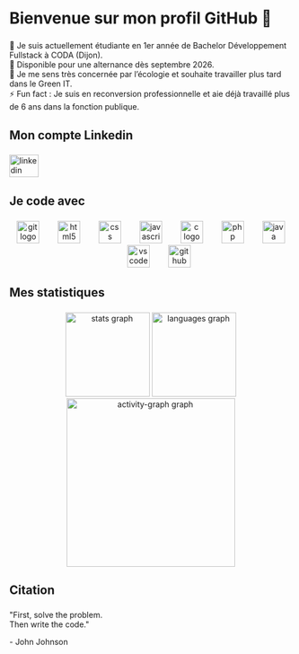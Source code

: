 <h1 align="left">Bienvenue sur mon profil GitHub 👋</h1>

###

<p align="left">🔭 Je suis actuellement étudiante en 1er année de Bachelor Développement Fullstack à CODA (Dijon).<br>💬 Disponible pour une alternance dès septembre 2026.<br>🌱 Je me sens très concernée par l’écologie et souhaite travailler plus tard dans le Green IT.<br>⚡ Fun fact : Je suis en reconversion professionnelle et aie déjà travaillé plus de 6 ans dans la fonction publique.</p>

###

<h2 align="left">Mon compte Linkedin</h2>

###

<div align="left">
  <a href="https://www.linkedin.com/in/cl%C3%A9mence-dass%C3%A9-47a85a38b/" target="_blank">
    <img src="https://raw.githubusercontent.com/maurodesouza/profile-readme-generator/master/src/assets/icons/social/linkedin/default.svg" width="52" height="40" alt="linkedin logo"  />
  </a>
</div>

###

<h2 align="left">Je code avec</h2>

###

<div align="center">
  <img src="https://cdn.jsdelivr.net/gh/devicons/devicon/icons/git/git-original.svg" height="40" alt="git logo"  />
  <img width="25" />
  <img src="https://cdn.jsdelivr.net/gh/devicons/devicon/icons/html5/html5-original.svg" height="40" alt="html5 logo"  />
  <img width="25" />
  <img src="https://cdn.jsdelivr.net/gh/devicons/devicon/icons/css3/css3-original.svg" height="40" alt="css logo"  />
  <img width="25" />
  <img src="https://cdn.jsdelivr.net/gh/devicons/devicon/icons/javascript/javascript-original.svg" height="40" alt="javascript logo"  />
  <img width="25" />
  <img src="https://cdn.jsdelivr.net/gh/devicons/devicon/icons/c/c-original.svg" height="40" alt="c logo"  />
  <img width="25" />
  <img src="https://cdn.jsdelivr.net/gh/devicons/devicon/icons/php/php-original.svg" height="40" alt="php logo"  />
  <img width="25" />
  <img src="https://cdn.jsdelivr.net/gh/devicons/devicon/icons/java/java-original.svg" height="40" alt="java logo"  />
  <img width="25" />
  <img src="https://cdn.jsdelivr.net/gh/devicons/devicon/icons/vscode/vscode-original.svg" height="40" alt="vscode logo"  />
  <img width="25" />
  <img src="https://cdn.jsdelivr.net/gh/devicons/devicon/icons/github/github-original.svg" height="40" alt="github logo"  />
</div>

###

<h2 align="left">Mes statistiques</h2>

###

<div align="center">
  <img src="https://github-readme-stats.vercel.app/api?username=Cdasse&hide_title=false&hide_rank=false&show_icons=true&include_all_commits=true&count_private=true&disable_animations=false&theme=tokyonight&locale=fr&hide_border=false&order=1" height="150" alt="stats graph"  />
  <img src="https://github-readme-stats.vercel.app/api/top-langs?username=Cdasse&locale=fr&hide_title=false&layout=compact&card_width=320&langs_count=5&theme=tokyonight&hide_border=false&order=2" height="150" alt="languages graph"  />
  <img src="https://github-readme-activity-graph.vercel.app/graph?username=Cdasse&radius=16&theme=tokyo-night&area=true&order=5&hide_title=true&custom_title=Contributions" height="300" alt="activity-graph graph"  />
</div>

###

<h2 align="left">Citation</h2>

###

<p align="left">"First, solve the problem.<br>Then write the code."</p>
<p>- John Johnson</p>

###
